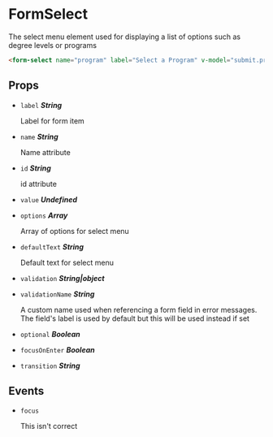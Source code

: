 
# FormSelect
The select menu element used for displaying a list of options
such as degree levels or programs

```html
<form-select name="program" label="Select a Program" v-model="submit.program" :options="programs"/>
```

## Props


- `label` ***String***

  Label for form item

- `name` ***String***

  Name attribute

- `id` ***String***

  id attribute

- `value` ***Undefined***

  

- `options` ***Array***

  Array of options for select menu

- `defaultText` ***String***

  Default text for select menu

- `validation` ***String|object***

  

- `validationName` ***String***

  A custom name used when referencing a form field in error messages.
The field's label is used by default but this will be used instead if set

- `optional` ***Boolean***

  

- `focusOnEnter` ***Boolean***

  

- `transition` ***String***

  




## Events
- `focus`

  This isn't correct      



